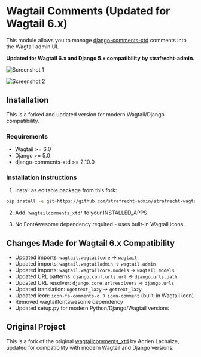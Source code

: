 # Wagtail Comments (Updated for Wagtail 6.x)

This module allows you to manage [django-comments-xtd](https://github.com/danirus/django-comments-xtd) comments into the Wagtail admin UI.

**Updated for Wagtail 6.x and Django 5.x compatibility by strafrecht-admin.**

![Screenshot 1](images/pages_list.png)

![Screenshot 2](images/comments_list.png)

## Installation

This is a forked and updated version for modern Wagtail/Django compatibility.

### Requirements
- Wagtail >= 6.0
- Django >= 5.0
- django-comments-xtd >= 2.10.0

### Installation Instructions

1. Install as editable package from this fork:
```bash
pip install -e git+https://github.com/strafrecht-admin/strafrecht-wagtailcomments_xtd.git#egg=wagtailcomments_xtd
```

2. Add `'wagtailcomments_xtd'` to your INSTALLED_APPS

3. No FontAwesome dependency required - uses built-in Wagtail icons

## Changes Made for Wagtail 6.x Compatibility

- Updated imports: `wagtail.wagtailcore` → `wagtail`
- Updated imports: `wagtail.wagtailadmin` → `wagtail.admin`
- Updated imports: `wagtail.wagtailcore.models` → `wagtail.models`
- Updated URL patterns: `django.conf.urls.url` → `django.urls.path`
- Updated URL resolver: `django.core.urlresolvers` → `django.urls`
- Updated translation: `ugettext_lazy` → `gettext_lazy`
- Updated icon: `icon-fa-comments-o` → `icon-comment` (built-in Wagtail icon)
- Removed wagtailfontawesome dependency
- Updated setup.py for modern Python/Django/Wagtail versions

## Original Project

This is a fork of the original [wagtailcomments_xtd](https://github.com/adrienlachaize/wagtailcomments_xtd) by Adrien Lachaize, updated for compatibility with modern Wagtail and Django versions.

